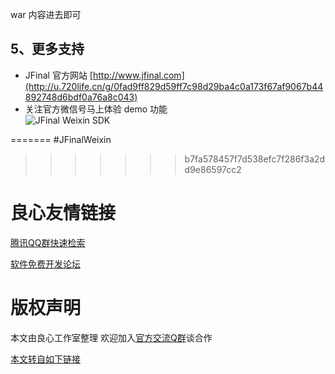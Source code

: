  war  内容进去即可

## 5、更多支持
- JFinal 官方网站  [http://www.jfinal.com](http://u.720life.cn/g/0fad9ff829d59ff7c98d29ba4c0a173f67af9067b44892748d6bdf0a76a8c043) 
- 关注官方微信号马上体验 demo 功能  
![JFinal Weixin SDK](http://static.oschina.net/uploads/space/2015/0211/181947_2431_201137.jpg) 


=======
#JFinalWeixin
>>>>>>> b7fa578457f7d538efc7f286f3a2dd9e86597cc2



 # 良心友情链接

[腾讯QQ群快速检索](http://u.720life.cn/s/8cf73f7c)

[软件免费开发论坛](http://u.720life.cn/s/bbb01dc0)

# 版权声明 

本文由良心工作室整理 欢迎加入[官方交流Q群](https://u.720life.cn/s/f2316816)谈合作

[本文转自如下链接](http://u.720life.cn/g/2e71d0f0a5c601172267ba20d3a43c6e65cdea02bd5f53f81857b238cf15ce7fba24c5c9bb0b7f0c422f15920d4095ecf762e5870c6d10ab087a99101d2ccdf4)